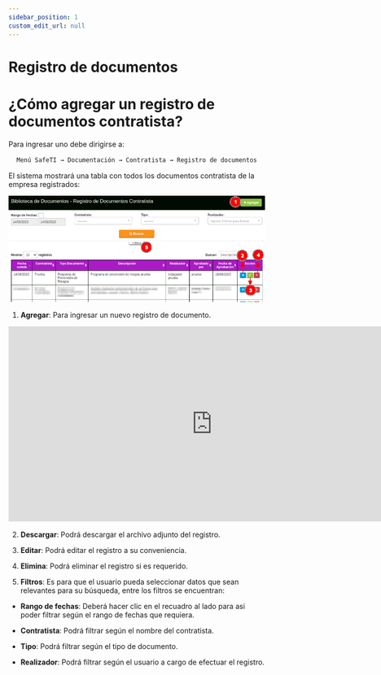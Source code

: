```yaml
---
sidebar_position: 1
custom_edit_url: null
---
```

# Registro de documentos 
# ¿Cómo agregar un registro de documentos contratista?
Para ingresar uno debe dirigirse a:

<div align="center">

```bash
Menú SafeTI → Documentación → Contratista → Registro de documentos
```
</div>

El sistema mostrará una tabla con todos los documentos contratista de la empresa registrados:

<div align="center">

![inicio](/img/img_manual/img_documentacion/2023-08-14_15-15.png)
</div>

1. **Agregar**: Para ingresar un nuevo registro de documento.

<div align="center">

<iframe width="800" height="384" src="https://www.youtube.com/embed/0BGdgCT78Q0" title="YouTube video player" frameborder="0" allow="accelerometer; autoplay; clipboard-write; encrypted-media; gyroscope; picture-in-picture; web-share" allowfullscreen></iframe>

</div>

2. **Descargar**: Podrá descargar el archivo adjunto del registro.

3. **Editar**: Podrá editar el registro a su conveniencia.

4. **Elimina**: Podrá eliminar el registro si es requerido.

5. **Filtros**: Es para que el usuario pueda seleccionar datos que sean relevantes para su búsqueda, entre los filtros se encuentran:

* **Rango de fechas**: Deberá hacer clic en el recuadro al lado para asi poder filtrar según el rango de fechas que requiera.

* **Contratista**: Podrá filtrar según el nombre del contratista.

* **Tipo**: Podrá filtrar según el tipo de documento.

* **Realizador**: Podrá filtrar según el usuario a cargo de efectuar el registro.